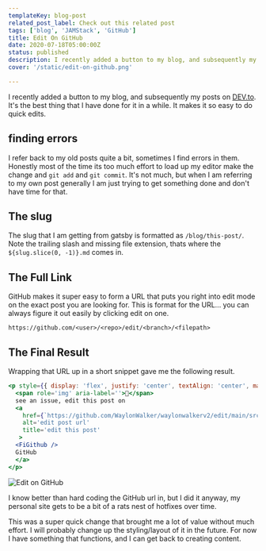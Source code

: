 ```yaml
---
templateKey: blog-post
related_post_label: Check out this related post
tags: ['blog', 'JAMStack', 'GitHub']
title: Edit On GitHub
date: 2020-07-18T05:00:00Z
status: published
description: I recently added a button to my blog, and subsequently my posts on [DEV.to](https://dev.to/waylonwalker).  It's the best thing that I have done for it in a while.  
cover: '/static/edit-on-github.png'

---
```



I recently added a button to my blog, and subsequently my posts on [DEV.to](https://dev.to/waylonwalker).  It's the best thing that I have done for it in a while.  It makes it so easy to do quick edits.  

## finding errors

I refer back to my old posts quite a bit, sometimes I find errors in them.  Honestly most of the time its too much effort to load up my editor make the change and `git add` and `git commit`.  It's not much, but when I am referring to my own post generally I am just trying to get something done and don't have time for that.


## The slug

The slug that I am getting from gatsby is formatted as `/blog/this-post/`.  Note the trailing slash and missing file extension, thats where the `${slug.slice(0, -1)}.md` comes in.  


## The Full Link


GitHub makes it super easy to form a URL that puts you right into edit mode on the exact post you are looking for.  This is format for the URL... you can always figure it out easily by clicking edit on one.

```
https://github.com/<user>/<repo>/edit/<branch>/<filepath>
```

## The Final Result

Wrapping that URL up in a short snippet gave me the following result.

``` jsx
<p style={{ display: 'flex', justify: 'center', textAlign: 'center', margin: '3rem auto' }}>
  <span role='img' aria-label=''>👀</span>
  see an issue, edit this post on 
  <a 
    href={`https://github.com/WaylonWalker/waylonwalkerv2/edit/main/src/pages${slug.slice(0, -1)}.md`} 
    alt='edit post url' 
    title='edit this post'
   >
  <FiGithub /> 
  GitHub
  </a>
</p>
```
![Edit on GitHub](https://dev-to-uploads.s3.amazonaws.com/i/sgqd23rbbusjpfxqr7bl.PNG)

I know better than hard coding the GitHub url in, but I did it anyway, my personal site gets to be a bit of a rats nest of hotfixes over time.

This was a super quick change that brought me a lot of value without much effort.  I will probably change up the styling/layout of it in the future. For now I have something that functions, and I can get back to creating content.
